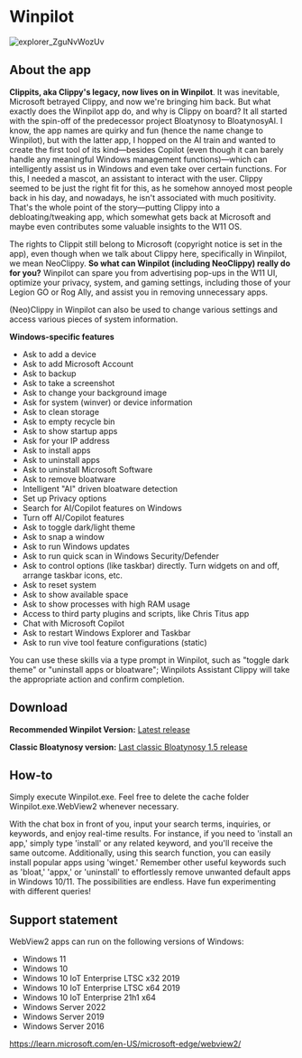 # Winpilot

![explorer_ZguNvWozUv](https://github.com/builtbybel/Winpilot/assets/57478606/46e974d5-c00e-4f91-b261-4676b25e465f)

## About the app
**Clippits, aka Clippy's legacy, now lives on in Winpilot**. It was inevitable, Microsoft betrayed Clippy, and now we're bringing him back. But what exactly does the Winpilot app do, and why is Clippy on board? It all started with the spin-off of the predecessor project Bloatynosy to BloatynosyAI. I know, the app names are quirky and fun (hence the name change to Winpilot), but with the latter app, I hopped on the AI train and wanted to create the first tool of its kind—besides Copilot (even though it can barely handle any meaningful Windows management functions)—which can intelligently assist us in Windows and even take over certain functions. For this, I needed a mascot, an assistant to interact with the user. Clippy seemed to be just the right fit for this, as he somehow annoyed most people back in his day, and nowadays, he isn't associated with much positivity. That's the whole point of the story—putting Clippy into a debloating/tweaking app, which somewhat gets back at Microsoft and maybe even contributes some valuable insights to the W11 OS.

The rights to Clippit still belong to Microsoft (copyright notice is set in the app), even though when we talk about Clippy here, specifically in Winpilot, we mean NeoClippy. 
**So what can Winpilot (including NeoClippy) really do for you?** Winpilot can spare you from advertising pop-ups in the W11 UI, optimize your privacy, system, and gaming settings, including those of your Legion GO or Rog Ally, and assist you in removing unnecessary apps.

(Neo)Clippy in Winpilot can also be used to change various settings and access various pieces of system information. 

**Windows-specific features**
- Ask to add a device
- Ask to add Microsoft Account
- Ask to backup 
- Ask to take a screenshot
- Ask to change your background image
- Ask for system (winver) or device information
- Ask to clean storage
- Ask to empty recycle bin
- Ask to show startup apps
- Ask for your IP address
- Ask to install apps
- Ask to uninstall apps
- Ask to uninstall Microsoft Software 
- Ask to remove bloatware
- Intelligent "AI" driven bloatware detection
- Set up Privacy options
- Search for AI/Copilot features on Windows
- Turn off AI/Copilot features
- Ask to toggle dark/light theme
- Ask to snap a window
- Ask to run Windows updates
- Ask to run quick scan in Windows Security/Defender
- Ask to control options (like taskbar) directly. Turn widgets on and off, arrange taskbar icons, etc.
- Ask to reset system
- Ask to show available space
- Ask to show processes with high RAM usage
- Access to third party plugins and scripts, like Chris Titus app
- Chat with Microsoft Copilot
- Ask to restart Windows Explorer and Taskbar 
- Ask to run vive tool feature configurations (static)
  
You can use these skills via a type prompt in Winpilot, such as "toggle dark theme" or "uninstall apps or bloatware"; Winpilots Assistant Clippy will take the appropriate action and confirm completion.
  
## Download
**Recommended Winpilot Version:** [Latest release](https://github.com/builtbybel/Winpilot/releases)

**Classic Bloatynosy version:** [Last classic Bloatynosy 1.5 release](https://github.com/builtbybel/Bloatynosy/releases/tag/1.5.0)

## How-to
Simply execute Winpilot.exe. Feel free to delete the cache folder Winpilot.exe.WebView2 whenever necessary.

With the chat box in front of you, input your search terms, inquiries, or keywords, and enjoy real-time results. For instance, if you need to 'install an app,' simply type 'install' or any related keyword, and you'll receive the same outcome. Additionally, using this search function, you can easily install popular apps using 'winget.' Remember other useful keywords such as 'bloat,' 'appx,' or 'uninstall' to effortlessly remove unwanted default apps in Windows 10/11. The possibilities are endless. Have fun experimenting with different queries! 


## Support statement
WebView2 apps can run on the following versions of Windows:

- Windows 11
- Windows 10
- Windows 10 IoT Enterprise LTSC x32 2019
- Windows 10 IoT Enterprise LTSC x64 2019
- Windows 10 IoT Enterprise 21h1 x64
- Windows Server 2022
- Windows Server 2019
- Windows Server 2016

https://learn.microsoft.com/en-US/microsoft-edge/webview2/

